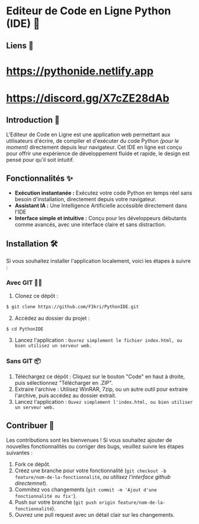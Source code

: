 # Editeur de Code en Ligne Python (IDE) 🐍

## Liens 🔗
# https://pythonide.netlify.app
# https://discord.gg/X7cZE28dAb

## Introduction 🚀
L'Editeur de Code en Ligne est une application web permettant aux utilisateurs d'écrire, de compiler et d'exécuter du code Python *(pour le moment)* directement depuis leur navigateur. Cet IDE en ligne est conçu pour offrir une expérience de développement fluide et rapide, le design est pensé pour qu'il soit intuitif.

## Fonctionnalités ✨
- **Exécution instantanée :** Exécutez votre code Python en temps réel sans besoin d'installation, directement depuis votre navigateur.
- **Assistant IA :** Une Intelligence Artificielle accéssible directement dans l'IDE
- **Interface simple et intuitive :** Conçu pour les développeurs débutants comme avancés, avec une interface claire et sans distraction.

## Installation 🛠️
Si vous souhaitez installer l'application localement, voici les étapes à suivre :

### Avec GIT 🧑‍💻
1. Clonez ce dépôt :
 ```bash
$ git clone https://github.com/F3kri/PythonIDE.git
```
2. Accédez au dossier du projet :
```bash
$ cd PythonIDE
```
3. Lancez l'application :
```Ouvrez simplement le fichier index.html, ou bien utilisez un serveur web.```

### Sans GIT 📦
1. Téléchargez ce dépôt :
Cliquez sur le bouton "Code" en haut à droite, puis sélectionnez "Télécharger en .ZIP".
2. Extraire l'archive :
Utilisez WinRAR, 7zip, ou un autre outil pour extraire l'archive, puis accédez au dossier extrait.
3. Lancez l'application :
```Ouvez simplement l'index.html, ou bien utiliser un serveur web.```

## Contribuer 🤝
Les contributions sont les bienvenues ! Si vous souhaitez ajouter de nouvelles fonctionnalités ou corriger des bugs, veuillez suivre les étapes suivantes :
1. Fork ce dépôt.
2. Créez une branche pour votre fonctionnalité (`git checkout -b feature/nom-de-la-fonctionnalité`, *ou utilisez l'interface github directemnet*).
3. Commitez vos changements (`git commit -m 'Ajout d'une fonctionnalité ou fix'`).
4. Push sur votre branche (`git push origin feature/nom-de-la-fonctionnalité`).
5. Ouvrez une pull request avec un détail clair sur les changements.

